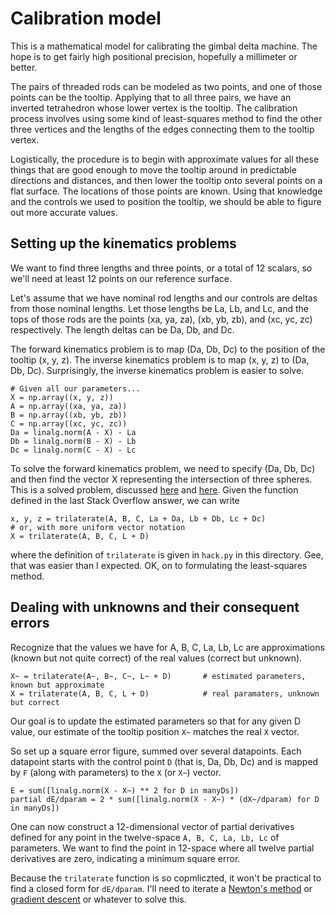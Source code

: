 # Calibration model

This is a mathematical model for calibrating the gimbal delta machine. The hope is to get fairly high positional precision, hopefully a millimeter or better.

The pairs of threaded rods can be modeled as two points, and one of those points can be the tooltip. Applying that to all three pairs, we have an inverted tetrahedron whose lower vertex is the tooltip. The calibration process involves using some kind of least-squares method to find the other three vertices and the lengths of the edges connecting them to the tooltip vertex.

Logistically, the procedure is to begin with approximate values for all these things that are good enough to move the tooltip around in predictable directions and distances, and then lower the tooltip onto several points on a flat surface. The locations of those points are known. Using that knowledge and the controls we used to position the tooltip, we should be able to figure out more accurate values.

## Setting up the kinematics problems

We want to find three lengths and three points, or a total of 12 scalars, so we'll need at least 12 points on our reference surface.

Let's assume that we have nominal rod lengths and our controls are deltas from those nominal lengths. Let those lengths be La, Lb, and Lc, and the tops of those rods are the points (xa, ya, za), (xb, yb, zb), and (xc, yc, zc) respectively. The length deltas can be Da, Db, and Dc.

The forward kinematics problem is to map (Da, Db, Dc) to the position of the tooltip (x, y, z). The inverse kinematics problem is to map (x, y, z) to (Da, Db, Dc). Surprisingly, the inverse kinematics problem is easier to solve.

    # Given all our parameters...
    X = np.array((x, y, z))
    A = np.array((xa, ya, za))
    B = np.array((xb, yb, zb))
    C = np.array((xc, yc, zc))
    Da = linalg.norm(A - X) - La
    Db = linalg.norm(B - X) - Lb
    Dc = linalg.norm(C - X) - Lc

To solve the forward kinematics problem, we need to specify (Da, Db, Dc) and then find the vector X representing the intersection of three spheres. This is a solved problem, discussed [here](https://stackoverflow.com/questions/1406375) and [here](https://gis.stackexchange.com/questions/66). Given the function defined in the last Stack Overflow answer, we can write

    x, y, z = trilaterate(A, B, C, La + Da, Lb + Db, Lc + Dc)
    # or, with more uniform vector notation
    X = trilaterate(A, B, C, L + D)

where the definition of `trilaterate` is given in `hack.py` in this directory. Gee, that was easier than I expected. OK, on to formulating the least-squares method.

## Dealing with unknowns and their consequent errors

Recognize that the values we have for A, B, C, La, Lb, Lc are approximations (known but not quite correct) of the real values (correct but unknown).

    X~ = trilaterate(A~, B~, C~, L~ + D)       # estimated parameters, known but approximate
    X = trilaterate(A, B, C, L + D)            # real paramaters, unknown but correct

Our goal is to update the estimated parameters so that for any given D value, our estimate of the tooltip position `X~` matches the real `X` vector.

So set up a square error figure, summed over several datapoints. Each datapoint starts with the control point `D` (that is, Da, Db, Dc) and is mapped by `F` (along with parameters) to the `X` (or `X~`) vector.

    E = sum([linalg.norm(X - X~) ** 2 for D in manyDs])
    partial dE/dparam = 2 * sum([linalg.norm(X - X~) * (dX~/dparam) for D in manyDs])

One can now construct a 12-dimensional vector of partial derivatives defined for any point in the twelve-space `A, B, C, La, Lb, Lc` of parameters. We want to find the point in 12-space where all twelve partial derivatives are zero, indicating a minimum square error.

Because the `trilaterate` function is so copmliczted, it won't be practical to find a closed form for `dE/dparam`. I'll need to iterate a [Newton's method](https://en.wikipedia.org/wiki/Newton%27s_method) or [gradient descent](https://en.wikipedia.org/wiki/Gradient_descent) or whatever to solve this.
